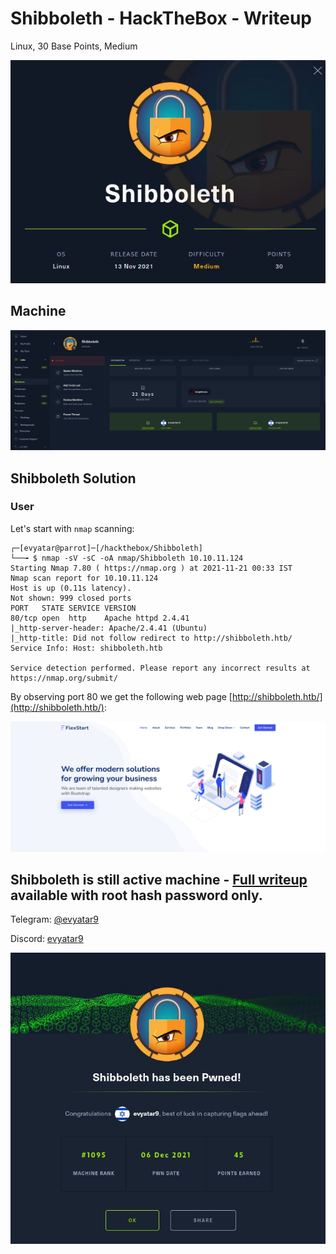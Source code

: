 # Shibboleth - HackTheBox - Writeup
Linux, 30 Base Points, Medium

![info.JPG](images/info.JPG)

## Machine

![‏‏Shibboleth.JPG](images/Shibboleth.JPG)
 

## Shibboleth Solution

### User

Let's start with ```nmap``` scanning:

```console
┌─[evyatar@parrot]─[/hackthebox/Shibboleth]
└──╼ $ nmap -sV -sC -oA nmap/Shibboleth 10.10.11.124
Starting Nmap 7.80 ( https://nmap.org ) at 2021-11-21 00:33 IST
Nmap scan report for 10.10.11.124
Host is up (0.11s latency).
Not shown: 999 closed ports
PORT   STATE SERVICE VERSION
80/tcp open  http    Apache httpd 2.4.41
|_http-server-header: Apache/2.4.41 (Ubuntu)
|_http-title: Did not follow redirect to http://shibboleth.htb/
Service Info: Host: shibboleth.htb

Service detection performed. Please report any incorrect results at https://nmap.org/submit/ 
```

By observing port 80 we get the following web page [http://shibboleth.htb/](http://shibboleth.htb/):

![port80.JPG](images/port80.JPG)


## Shibboleth is still active machine - [Full writeup](Shibboleth-Writeup.pdf) available with root hash password only.

Telegram: [@evyatar9](https://t.me/evyatar9)

Discord: [evyatar9](https://discordapp.com/users/812805349815091251)

![pwn.JPG](images/pwn.JPG)
